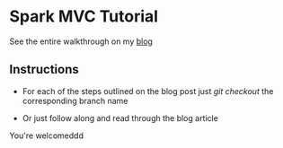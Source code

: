 Spark MVC Tutorial
===================

See the entire walkthrough on my [blog](http://taywils.me/2013/11/05/javasparkframeworktutorial.html)

## Instructions

- For each of the steps outlined on the blog post just _git checkout_ the corresponding branch name

- Or just follow along and read through the blog article

You're welcomeddd
